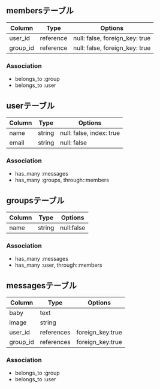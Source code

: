 ## membersテーブル

|Column|Type|Options|
|------|----|-------|
|user_id|reference|null: false, foreign_key: true|
|group_id|reference|null: false, foreign_key: true|

### Association
- belongs_to :group
- belongs_to :user

## userテーブル
|Column|Type|Options|
|------|----|-------|
|name|string|null: false, index: true|
|email|string|null: false|

### Association
- has_many :messages
- has_many :groups, through::members

## groupsテーブル
|Column|Type|Options|
|------|----|------|
|name|string|null:false|

### Association
- has_many :messages
- has_many :user, through::members

## messagesテーブル
|Column|Type|Options|
|------|----|------|
|baby|text|
|image|string|
|user_id|references|foreign_key:true|
|group_id|references|foreign_key:true|

### Association
 - belongs_to :group
 - belongs_to :user

